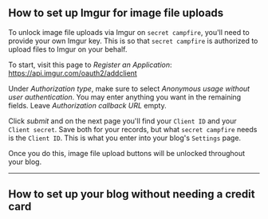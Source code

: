 ## How to set up Imgur for image file uploads

To unlock image file uploads via Imgur on `secret campfire`, you'll need to provide your own Imgur key. This is so that `secret campfire` is authorized to upload files to Imgur on your behalf.

To start, visit this page to *Register an Application*: https://api.imgur.com/oauth2/addclient 

Under *Authorization type*, make sure to select *Anonymous usage without user authentication*. You may enter anything you want in the remaining fields. Leave *Authorization callback URL* empty.

Click *submit* and on the next page you'll find your `Client ID` and your `Client secret`. Save both for your records, but what `secret campfire` needs is the `Client ID`. This is what you enter into your blog's `Settings` page.

Once you do this, image file upload buttons will be unlocked throughout your blog.

--- 

## How to set up your blog without needing a credit card
